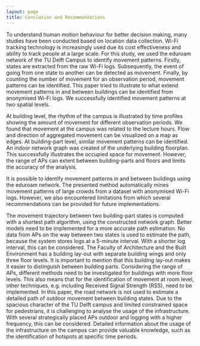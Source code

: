 ```yaml
---
layout: page
title: Conclusion and Recommendations
---
```


To understand human motion behaviour for better decision making, many
studies have been conducted based on location data collection. Wi-Fi
tracking technology is increasingly used due its cost effectiveness and
ability to track people at a large scale. For this study, we used the
eduroam network of the TU Delft Campus to identify movement patterns.
Firstly, states are extracted from the raw Wi-Fi logs. Subsequently, the
event of going from one state to another can be detected as movement.
Finally, by counting the number of movement for an observation period,
movement patterns can be identified. This paper tried to illustrate to
what extend movement patterns in and between buildings can be identified
from anonymised Wi-Fi logs. We successfully identified movement patterns
at two spatial levels.

At building level, the rhythm of the campus is illustrated by time
profiles showing the amount of movement for different observation
periods. We found that movement at the campus was related to the lecture
hours. Flow and direction of aggregated movement can be visualized on a
map as edges. At building-part level, similar movement patterns can be
identified. An indoor network graph was created of the underlying
building floorplan. This successfully illustrates the occupied space for
movement. However, the range of APs can extent between building-parts
and floors and limits the accuracy of the analysis.

It is possible to identify movement patterns in and between buildings
using the eduroam network. The presented method automatically mines
movement patterns of large crowds from a dataset with anonymised Wi-Fi
logs. However, we also encountered limitations from which several
recommendations can be provided for future implementations.

The movement trajectory between two building-part states is computed
with a shortest path algorithm, using the constructed network graph.
Better models need to be implemented for a more accurate path
estimation. No data from APs on the way between two states is used to
estimate the path, because the system stores logs at a 5-minute
interval. With a shorter log interval, this can be considered. The
Faculty of Architecture and the Built Environment has a building lay-out
with separate building wings and only three floor levels. It is
important to mention that this building lay-out makes it easier to
distinguish between building parts. Considering the range of APs,
different methods need to be investigated for buildings with more floor
levels. This also means that for the identification of movement at room
level, other techniques, e.g. including Received Signal Strength (RSS),
need to be implemented. In this paper, the road network is not used to
estimate a detailed path of outdoor movement between building states.
Due to the spacious character of the TU Delft campus and limited
constrained space for pedestrians, it is challenging to analyse the
usage of the infrastructure. With several strategically placed APs
outdoor and logging with a higher frequency, this can be considered.
Detailed information about the usage of the infrastructure on the campus
can provide valuable knowledge, such as the identification of hotspots
at specific time periods.


